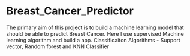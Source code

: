 # Breast_Cancer_Predictor
The primary aim of this project is to build a machine learning model that should be able to predict Breast Cancer.
Here I use supervised Machine learning algorithm and build a app.
Classificaiton Algorithms - Support vector, Random forest and KNN Classifier

